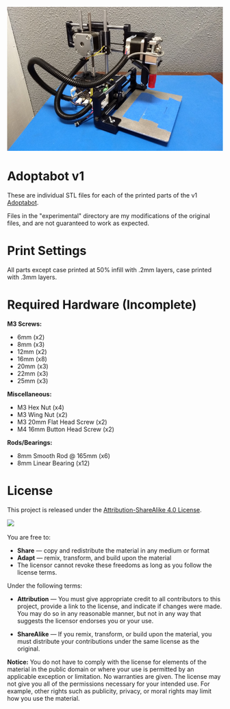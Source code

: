 ![assembled](assembled.jpg)
# Adoptabot v1
These are individual STL files for each of the printed parts of the v1 [Adoptabot](www.adoptabot.com).

Files in the "experimental" directory are my modifications of the original files, and are not guaranteed to work as expected.

# Print Settings
All parts except case printed at 50% infill with .2mm layers, case printed with .3mm layers.

# Required Hardware (Incomplete)

**M3 Screws:**
* 6mm   (x2)
* 8mm   (x3)
* 12mm  (x2)
* 16mm  (x8)
* 20mm  (x3)
* 22mm  (x3)
* 25mm  (x3)

**Miscellaneous:**
* M3 Hex Nut (x4)
* M3 Wing Nut (x2)
* M3 20mm Flat Head Screw (x2)
* M4 16mm Button Head Screw (x2)

**Rods/Bearings:**
* 8mm Smooth Rod @ 165mm (x6)
* 8mm Linear Bearing (x12)

# License
This project is released under the [Attribution-ShareAlike 4.0 License](https://creativecommons.org/licenses/by-sa/4.0/).

![](https://mirrors.creativecommons.org/presskit/buttons/88x31/png/by-sa.png)

You are free to:

* **Share** — copy and redistribute the material in any medium or format
* **Adapt** — remix, transform, and build upon the material
* The licensor cannot revoke these freedoms as long as you follow the license terms.

Under the following terms:

* **Attribution** — You must give appropriate credit to all contributors to this project, provide a link to the license, and indicate if changes were made. You may do so in any reasonable manner, but not in any way that suggests the licensor endorses you or your use.

* **ShareAlike** — If you remix, transform, or build upon the material, you must distribute your contributions under the same license as the original.

**Notice:** You do not have to comply with the license for elements of the material in the public domain or where your use is permitted by an applicable exception or limitation.
No warranties are given. The license may not give you all of the permissions necessary for your intended use. For example, other rights such as publicity, privacy, or moral rights may limit how you use the material.

